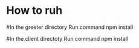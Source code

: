 # How to ruh
  #In the greeter directory
    Run command npm install 

  #In the client directoty
    Run command npm install
